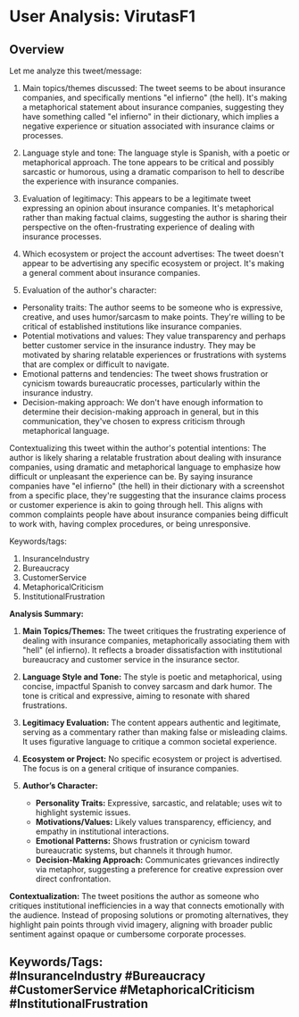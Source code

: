 # User Analysis: VirutasF1

## Overview

<think>
Let me analyze this tweet/message:

1. Main topics/themes discussed:
The tweet seems to be about insurance companies, and specifically mentions "el infierno" (the hell). It's making a metaphorical statement about insurance companies, suggesting they have something called "el infierno" in their dictionary, which implies a negative experience or situation associated with insurance claims or processes.

2. Language style and tone:
The language style is Spanish, with a poetic or metaphorical approach. The tone appears to be critical and possibly sarcastic or humorous, using a dramatic comparison to hell to describe the experience with insurance companies.

3. Evaluation of legitimacy:
This appears to be a legitimate tweet expressing an opinion about insurance companies. It's metaphorical rather than making factual claims, suggesting the author is sharing their perspective on the often-frustrating experience of dealing with insurance processes.

4. Which ecosystem or project the account advertises:
The tweet doesn't appear to be advertising any specific ecosystem or project. It's making a general comment about insurance companies.

5. Evaluation of the author's character:
- Personality traits: The author seems to be someone who is expressive, creative, and uses humor/sarcasm to make points. They're willing to be critical of established institutions like insurance companies.
- Potential motivations and values: They value transparency and perhaps better customer service in the insurance industry. They may be motivated by sharing relatable experiences or frustrations with systems that are complex or difficult to navigate.
- Emotional patterns and tendencies: The tweet shows frustration or cynicism towards bureaucratic processes, particularly within the insurance industry.
- Decision-making approach: We don't have enough information to determine their decision-making approach in general, but in this communication, they've chosen to express criticism through metaphorical language.

Contextualizing this tweet within the author's potential intentions:
The author is likely sharing a relatable frustration about dealing with insurance companies, using dramatic and metaphorical language to emphasize how difficult or unpleasant the experience can be. By saying insurance companies have "el infierno" (the hell) in their dictionary with a screenshot from a specific place, they're suggesting that the insurance claims process or customer experience is akin to going through hell. This aligns with common complaints people have about insurance companies being difficult to work with, having complex procedures, or being unresponsive.

Keywords/tags:
1. InsuranceIndustry
2. Bureaucracy
3. CustomerService
4. MetaphoricalCriticism
5. InstitutionalFrustration
</think>

**Analysis Summary:**

1. **Main Topics/Themes:** The tweet critiques the frustrating experience of dealing with insurance companies, metaphorically associating them with "hell" (el infierno). It reflects a broader dissatisfaction with institutional bureaucracy and customer service in the insurance sector.

2. **Language Style and Tone:** The style is poetic and metaphorical, using concise, impactful Spanish to convey sarcasm and dark humor. The tone is critical and expressive, aiming to resonate with shared frustrations.

3. **Legitimacy Evaluation:** The content appears authentic and legitimate, serving as a commentary rather than making false or misleading claims. It uses figurative language to critique a common societal experience.

4. **Ecosystem or Project:** No specific ecosystem or project is advertised. The focus is on a general critique of insurance companies.

5. **Author’s Character:**
   - **Personality Traits:** Expressive, sarcastic, and relatable; uses wit to highlight systemic issues.
   - **Motivations/Values:** Likely values transparency, efficiency, and empathy in institutional interactions.
   - **Emotional Patterns:** Shows frustration or cynicism toward bureaucratic systems, but channels it through humor.
   - **Decision-Making Approach:** Communicates grievances indirectly via metaphor, suggesting a preference for creative expression over direct confrontation.

**Contextualization:** The tweet positions the author as someone who critiques institutional inefficiencies in a way that connects emotionally with the audience. Instead of proposing solutions or promoting alternatives, they highlight pain points through vivid imagery, aligning with broader public sentiment against opaque or cumbersome corporate processes.

**Keywords/Tags:**  
#InsuranceIndustry #Bureaucracy #CustomerService #MetaphoricalCriticism #InstitutionalFrustration
---
